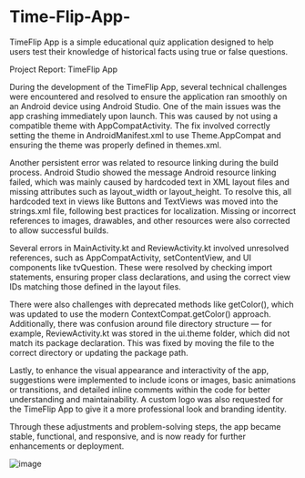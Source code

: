 # Time-Flip-App-
TimeFlip App is a simple educational quiz application designed to help users test their knowledge of historical facts using true or false questions. 

Project Report: TimeFlip App 

During the development of the TimeFlip App, several technical challenges were encountered and resolved to ensure the application ran smoothly on an Android device using Android Studio. One of the main issues was the app crashing immediately upon launch. This was caused by not using a compatible theme with AppCompatActivity. The fix involved correctly setting the theme in AndroidManifest.xml to use Theme.AppCompat and ensuring the theme was properly defined in themes.xml.

Another persistent error was related to resource linking during the build process. Android Studio showed the message Android resource linking failed, which was mainly caused by hardcoded text in XML layout files and missing attributes such as layout_width or layout_height. To resolve this, all hardcoded text in views like Buttons and TextViews was moved into the strings.xml file, following best practices for localization. Missing or incorrect references to images, drawables, and other resources were also corrected to allow successful builds.

Several errors in MainActivity.kt and ReviewActivity.kt involved unresolved references, such as AppCompatActivity, setContentView, and UI components like tvQuestion. These were resolved by checking import statements, ensuring proper class declarations, and using the correct view IDs matching those defined in the layout files.

There were also challenges with deprecated methods like getColor(), which was updated to use the modern ContextCompat.getColor() approach. Additionally, there was confusion around file directory structure — for example, ReviewActivity.kt was stored in the ui.theme folder, which did not match its package declaration. This was fixed by moving the file to the correct directory or updating the package path.

Lastly, to enhance the visual appearance and interactivity of the app, suggestions were implemented to include icons or images, basic animations or transitions, and detailed inline comments within the code for better understanding and maintainability. A custom logo was also requested for the TimeFlip App to give it a more professional look and branding identity.

Through these adjustments and problem-solving steps, the app became stable, functional, and responsive, and is now ready for further enhancements or deployment.

![image](https://github.com/user-attachments/assets/7c99a5da-a238-4f50-a588-35eb147c4e4a)





